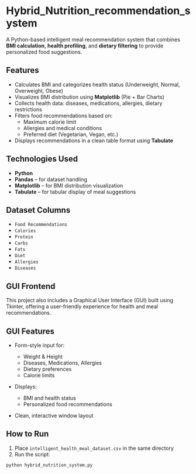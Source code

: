 # Hybrid_Nutrition_recommendation_system

A Python-based intelligent meal recommendation system that combines **BMI calculation**, **health profiling**, and **dietary filtering** to provide personalized food suggestions.

## Features

- Calculates BMI and categorizes health status (Underweight, Normal, Overweight, Obese)
- Visualizes BMI distribution using **Matplotlib** (Pie + Bar Charts)
- Collects health data: diseases, medications, allergies, dietary restrictions
- Filters food recommendations based on:
  - Maximum calorie limit
  - Allergies and medical conditions
  - Preferred diet (Vegetarian, Vegan, etc.)
- Displays recommendations in a clean table format using **Tabulate**

## Technologies Used

- **Python**
- **Pandas** – for dataset handling
- **Matplotlib** – for BMI distribution visualization
- **Tabulate** – for tabular display of meal suggestions

## Dataset Columns 

- `Food Recommendations`
- `Calories`
- `Protein`
- `Carbs`
- `Fats`
- `Diet`
- `Allergies`
- `Diseases`


## GUI Frontend
This project also includes a Graphical User Interface (GUI) built using Tkinter, offering a user-friendly experience for health and meal recommendations.

## GUI Features
- Form-style input for:
  - Weight & Height
  - Diseases, Medications, Allergies
  - Dietary preferences
  - Calorie limits

- Displays:
  - BMI and health status
  - Personalized food recommendations
 
- Clean, interactive window layout

## How to Run

1. Place `intelligent_health_meal_dataset.csv` in the same directory
2. Run the script:

```bash
python hybrid_nutrition_system.py

